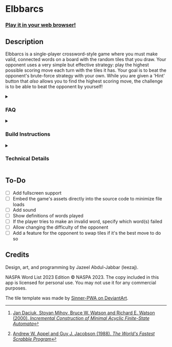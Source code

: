 # Elbbarcs

### [Play it in your web browser!](https://leezaj.github.io/elbbarcs/)

## Description

Elbbarcs is a single-player crossword-style game where you must make valid, connected words on a board with the random
tiles that you draw. Your opponent uses a very simple but effective strategy: play the highest possible scoring move
each turn with the tiles it has. Your goal is to beat the opponent's brute-force strategy with your own. While you are
given a 'Hint' button that *also* allows you to find the highest scoring move, the challenge is to be able to beat the
opponent by yourself!

<details>
<summary><h3> FAQ </h3></summary>

### Which word list does the game use?
Elbbarcs uses the [NASPA](https://www.scrabbleplayers.org) Word List 2023 Edition (NWL2023).

### How am I supposed to beat this thing?
While the computer's strategy is very powerful, it has the following shortcomings:
1. **It has no concept of defensive play**. It *will* give away high scoring squares and leave itself open to strong
   attacks by you in the process of making its moves.
2. **It does not swap letters**. This means that even if it has a terrible set of letters to play with, where swapping
   would be the best option, it will still try to make a word with what its got.
3. **It has no foresight**. It will not save valuable letters for the future and it does not rearrange its letters to
   make future 'bingo' moves.

All of these disadvantages are things that a committed player can exploit. Finally, there is a counter on the right hand
side of the game for each unplayed tile, which might also prove useful.

### Does the opponent have a rack of tiles, just like I do?
Yes. It won't 'magically' play tiles out of nowhere. If it puts an 'S' after your word, it's because it actually drew
one :-)

### I have a question that's not listed!
Feel free to send me an email at jazeel.abdul3 at gmail dot com for any questions. You are also welcome to open an issue
if needed.
</details>

<details>
<summary> <h3> Build Instructions </h3> </summary>

Elbbarcs has the following requirements and dependencies:
- A compatible C++23 compiler
- CMake 3.5 or newer
- SDL2, SDL2_ttf, SDL2_image and SDL2_gfx development headers
- Boost headers (needed for `boost::hash_combine`)

Elbbarcs also uses [Glaze](https://github.com/stephenberry/glaze) for serialization, but this will automatically be
fetched with CMake.

1. Clone the repository with `git clone https://github.com/leezaj/elbbarcs.git`
2. In the newly made `elbbarcs` folder, create a `build` folder and change directories to it
3. Run `cmake -DCMAKE_BUILD_TYPE=Release .. && make -j4`. This will also pull Glaze due to CMake's *FetchContent*
   feature.
4. The binary will be installed in the `bin` folder in the root directory. Run `../bin/elbbarcs` from inside `build` to
   launch the game.

Please note that building has only been tested on Linux so far, and has not been tested for other operating systems.
</details>

<details>
<summary> <h3> Technical Details </h3> </summary>

The game's dictionary of words is generated using a *Directed Acyclic Word Graph (DAWG)* construction algorithm[^1].
This data structure is similar to a trie but much more memory efficient. Click
[here](https://en.wikipedia.org/wiki/Deterministic_acyclic_finite_state_automaton) to read more about it.

While the *DAWG* *could* be constructed each time the game starts, it has instead been pre-constructed and then
serialized into a binary file format. The game then deserializes it when launching. This results in much faster
construction time (around 9x faster), and thus faster load times.

The solver, which finds the highest scoring move, uses a fast backtracking algorithm[^2] that essentially traverses the
*DAWG* with a given set of playable letters and a board state. It then finds all possible moves and a corresponding
score for each move, and only saves a move if its score value is higher than the current maximum.

The game has been compiled into WebAssembly for the web using [Emscripten](https://emscripten.org/).
</details>

## To-Do

- [ ] Add fullscreen support
- [ ] Embed the game's assets directly into the source code to minimize file loads
- [ ] Add sound
- [ ] Show definitions of words played
- [ ] If the player tries to make an invalid word, specify which word(s) failed
- [ ] Allow changing the difficulty of the opponent
- [ ] Add a feature for the opponent to swap tiles if it's the best move to do so

## Credits
Design, art, and programming by Jazeel Abdul-Jabbar (leezaj). 

NASPA Word List 2023 Edition © NASPA 2023. The copy included in this app is licensed for personal use. You may not use
it for any commercial purposes.

The tile template was made by [Sinner-PWA on
DeviantArt](https://www.deviantart.com/sinner-pwa/art/Scrabble-tile-Vector-and-PSD-396003600).

[^1]: [Jan Daciuk, Stoyan Mihov, Bruce W. Watson and Richard E. Watson (2000). *Incremental Construction of Minimal Acyclic Finite-State Automata*](https://aclanthology.org/J00-1002.pdf)
[^2]: [Andrew W. Appel and Guy J. Jacobson (1988). *The World's Fastest Scrabble Program*](https://www.cs.cmu.edu/afs/cs/academic/class/15451-s06/www/lectures/scrabble.pdf)
